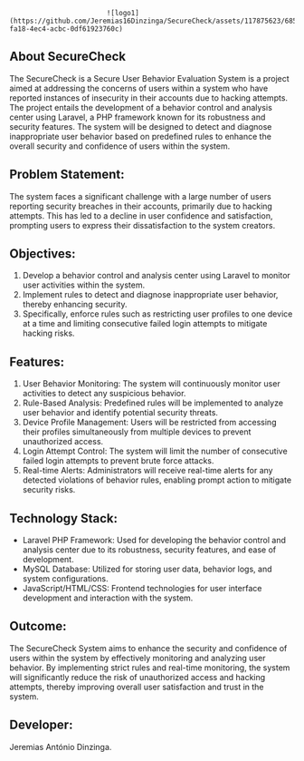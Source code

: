 
                            ![logo1](https://github.com/Jeremias16Dinzinga/SecureCheck/assets/117875623/68571484-fa18-4ec4-acbc-0df61923760c)

## About SecureCheck

The SecureCheck is a Secure User Behavior Evaluation System is a project aimed at addressing the concerns of users within a system who have reported instances of insecurity in their accounts due to hacking attempts. The project entails the development of a behavior control and analysis center using Laravel, a PHP framework known for its robustness and security features. The system will be designed to detect and diagnose inappropriate user behavior based on predefined rules to enhance the overall security and confidence of users within the system.

## Problem Statement:
The system faces a significant challenge with a large number of users reporting security breaches in their accounts, primarily due to hacking attempts. This has led to a decline in user confidence and satisfaction, prompting users to express their dissatisfaction to the system creators.

## Objectives:
1. Develop a behavior control and analysis center using Laravel to monitor user activities within the system.
2. Implement rules to detect and diagnose inappropriate user behavior, thereby enhancing security.
3. Specifically, enforce rules such as restricting user profiles to one device at a time and limiting consecutive failed login attempts to mitigate hacking risks.

## Features:
1. User Behavior Monitoring: The system will continuously monitor user activities to detect any suspicious behavior.
2. Rule-Based Analysis: Predefined rules will be implemented to analyze user behavior and identify potential security threats.
3. Device Profile Management: Users will be restricted from accessing their profiles simultaneously from multiple devices to prevent unauthorized access.
4. Login Attempt Control: The system will limit the number of consecutive failed login attempts to prevent brute force attacks.
5. Real-time Alerts: Administrators will receive real-time alerts for any detected violations of behavior rules, enabling prompt action to mitigate security risks.

## Technology Stack:
- Laravel PHP Framework: Used for developing the behavior control and analysis center due to its robustness, security features, and ease of development.
- MySQL Database: Utilized for storing user data, behavior logs, and system configurations.
- JavaScript/HTML/CSS: Frontend technologies for user interface development and interaction with the system.

## Outcome:
The SecureCheck System aims to enhance the security and confidence of users within the system by effectively monitoring and analyzing user behavior. By implementing strict rules and real-time monitoring, the system will significantly reduce the risk of unauthorized access and hacking attempts, thereby improving overall user satisfaction and trust in the system.

## Developer: 
Jeremias António Dinzinga.


<a href="https://www.facebook.com/home.php?_rdc=1&_rdr" class="facebook"><i
                        class="bx bxl-facebook"></i></a>
                <a href="https://www.instagram.com/jeremiasdinzinga/" class="instagram"><i
                        class="bx bxl-instagram"></i></a>
                <a href="https://github.com/Jeremias16Dinzinga/AngoSearch" class="google-plus"><i
                        class="bx bxl-github"></i></a>
                <a href="https://www.linkedin.com/in/tonilson-bartolomeu-260119161/" class="linkedin"><i
                        class="bx bxl-linkedin"></i></a>

